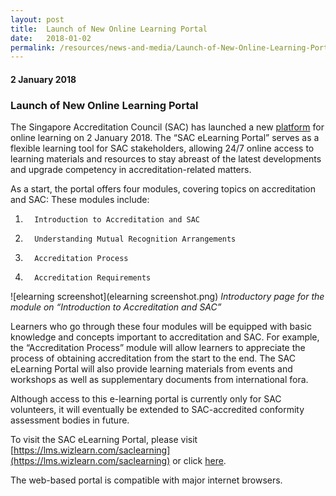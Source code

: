 ```yaml
---
layout: post
title:  Launch of New Online Learning Portal
date:   2018-01-02
permalink: /resources/news-and-media/Launch-of-New-Online-Learning-Portal
---
```

#### 2 January 2018
### **Launch of New Online Learning Portal**

The Singapore Accreditation Council (SAC) has launched a new [platform](https://lms.wizlearn.com/saclearning) for online learning on 2 January 2018. The “SAC eLearning Portal” serves as a flexible learning tool for SAC stakeholders, allowing 24/7 online access to learning materials and resources to stay abreast of the latest developments and upgrade competency in accreditation-related matters.
 
As a start, the portal offers four modules, covering topics on accreditation and SAC:
These modules include:
1.       Introduction to Accreditation and SAC
2.       Understanding Mutual Recognition Arrangements
3.       Accreditation Process
4.       Accreditation Requirements

![elearning screenshot](elearning screenshot.png)
*Introductory page for the module on “Introduction to Accreditation and SAC”*

Learners who go through these four modules will be equipped with basic knowledge and concepts important to accreditation and SAC. For example, the “Accreditation Process” module will allow learners to appreciate the process of obtaining accreditation from the start to the end. The SAC eLearning Portal will also provide learning materials from events and workshops as well as supplementary documents from international fora.
 
Although access to this e-learning portal is currently only for SAC volunteers, it will eventually be extended to SAC-accredited conformity assessment bodies in future.
 
To visit the SAC eLearning Portal, please visit [https://lms.wizlearn.com/saclearning](https://lms.wizlearn.com/saclearning) or click [here](https://lms.wizlearn.com/saclearning).
 
The web-based portal is compatible with major internet browsers.
